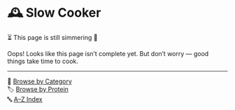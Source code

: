 
# 🕰️ Slow Cooker

⏳ This page is still simmering 🍳

Oops! Looks like this page isn’t complete yet. But don’t worry — good things take time to cook.

---

📁 [Browse by Category](../indexes/categories.md)  
🏷️ [Browse by Protein](../indexes/proteins.md)  
🔤 [A–Z Index](../indexes/alphabet.md)
